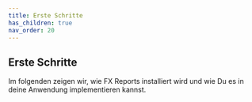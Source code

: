 ```yaml
---
title: Erste Schritte
has_children: true
nav_order: 20
---
```


## Erste Schritte

Im folgenden zeigen wir, wie FX Reports installiert wird und wie Du es in deine Anwendung implementieren kannst.
